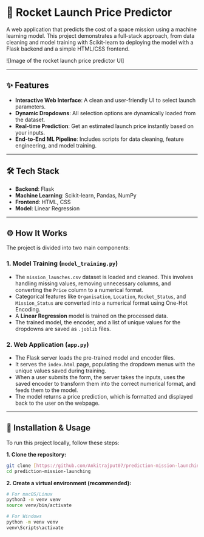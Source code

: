 # 🚀 Rocket Launch Price Predictor

A web application that predicts the cost of a space mission using a machine learning model. This project demonstrates a full-stack approach, from data cleaning and model training with Scikit-learn to deploying the model with a Flask backend and a simple HTML/CSS frontend.

![Image of the rocket launch price predictor UI]

---

## ✨ Features

-   **Interactive Web Interface**: A clean and user-friendly UI to select launch parameters.
-   **Dynamic Dropdowns**: All selection options are dynamically loaded from the dataset.
-   **Real-time Prediction**: Get an estimated launch price instantly based on your inputs.
-   **End-to-End ML Pipeline**: Includes scripts for data cleaning, feature engineering, and model training.

---

## 🛠️ Tech Stack

-   **Backend**: Flask
-   **Machine Learning**: Scikit-learn, Pandas, NumPy
-   **Frontend**: HTML, CSS
-   **Model**: Linear Regression

---

## ⚙️ How It Works

The project is divided into two main components:

### 1. Model Training (`model_training.py`)

-   The `mission_launches.csv` dataset is loaded and cleaned. This involves handling missing values, removing unnecessary columns, and converting the `Price` column to a numerical format.
-   Categorical features like `Organisation`, `Location`, `Rocket_Status`, and `Mission_Status` are converted into a numerical format using One-Hot Encoding.
-   A **Linear Regression** model is trained on the processed data.
-   The trained model, the encoder, and a list of unique values for the dropdowns are saved as `.joblib` files.

### 2. Web Application (`app.py`)

-   The Flask server loads the pre-trained model and encoder files.
-   It serves the `index.html` page, populating the dropdown menus with the unique values saved during training.
-   When a user submits the form, the server takes the inputs, uses the saved encoder to transform them into the correct numerical format, and feeds them to the model.
-   The model returns a price prediction, which is formatted and displayed back to the user on the webpage.

---

## 🚀 Installation & Usage

To run this project locally, follow these steps:

**1. Clone the repository:**
```bash
git clone [https://github.com/Ankitrajput07/prediction-mission-launching.git](https://github.com/Ankitrajput07/prediction-mission-launching.git)
cd prediction-mission-launching
```

**2. Create a virtual environment (recommended):**
```bash
# For macOS/Linux
python3 -m venv venv
source venv/bin/activate

# For Windows
python -m venv venv
venv\Scripts\activate
